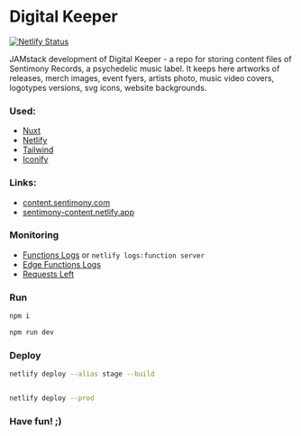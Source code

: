 # Digital Keeper

[![Netlify Status](https://api.netlify.com/api/v1/badges/da7dbd66-5133-4f4f-9d03-8a7acca90aaf/deploy-status)](https://app.netlify.com/projects/sentimony-content/deploys)

JAMstack development of Digital Keeper - a repo for storing content files of Sentimony Records, a psychedelic music label. It keeps here artworks of releases, merch images, event fyers, artists photo, music video covers, logotypes versions, svg icons, website backgrounds.

### Used:
* [Nuxt](https://nuxt.com)
* [Netlify](https://www.netlify.com)
* [Tailwind](https://v3.tailwindcss.com)
* [Iconify](https://icon-sets.iconify.design)

### Links:

* [content.sentimony.com](https://content.sentimony.com)
* [sentimony-content.netlify.app](https://sentimony-content.netlify.app)

### Monitoring

* [Functions Logs](https://app.netlify.com/projects/sentimony-content/logs/functions/server) or `netlify logs:function server`
* [Edge Functions Logs](https://app.netlify.com/projects/sentimony-content/logs/edge-functions)
* [Requests Left](https://app.netlify.com/projects/sentimony-content/configuration/functions#overview)

### Run

```bash
npm i

npm run dev
```

### Deploy

```bash
netlify deploy --alias stage --build


netlify deploy --prod
```

### Have fun! ;)
